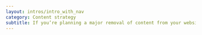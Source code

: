 ```yaml
---
layout: intros/intro_with_nav
category: Content strategy
subtitle: If you’re planning a major removal of content from your website, you’ll need to get a plan in place of the people, time and responsibilities. You won’t need to do this step for minor updates.
---
```

